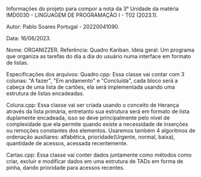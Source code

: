 Informações do projeto para compor a nota da 3° Unidade da matéria IMD0030 - LINGUAGEM DE PROGRAMAÇÃO I - T02 (2023.1).

Autor: Pablo Soares Portugal - 20220041090.

Data: 16/06/2023.


Nome: ORGANIZZER.
Referência: Quadro Kanban.
Ideia geral: Um programa que organiza as tarefas do dia a dia do usuário numa interface em formato de listas.


Especificações dos arquivos:
Quadro.cpp: Essa classe vai contar com 3 colunas: "A fazer", "Em andamento" e "Concluída", cada bloco será a cabeça de uma lista de cartões, ela será implementada usando uma estrutura de listas encadeadas.

Coluna.cpp: Essa classe vai ser criada usando o conceito de Herança através da lista primária, entretanto sua estrutura será em formato de lista duplamente encadeada, isso se deve principalmente pelo nível de complexidade que ela permite quando existe a necessidade de inserções ou remoções constantes dos elementos. Usaremos também 4 algoritmos de ordenação auxiliares: alfabética, prioridade(Urgente, normal, baixa), quantidade de acessos, acessada recentemente.
   
Cartao.cpp: Essa classe vai conter dados juntamente como métodos como criar, excluir e modificar dados em uma estrutura de TADs em forma de pinha, dando prioridade para acessos recentes.
